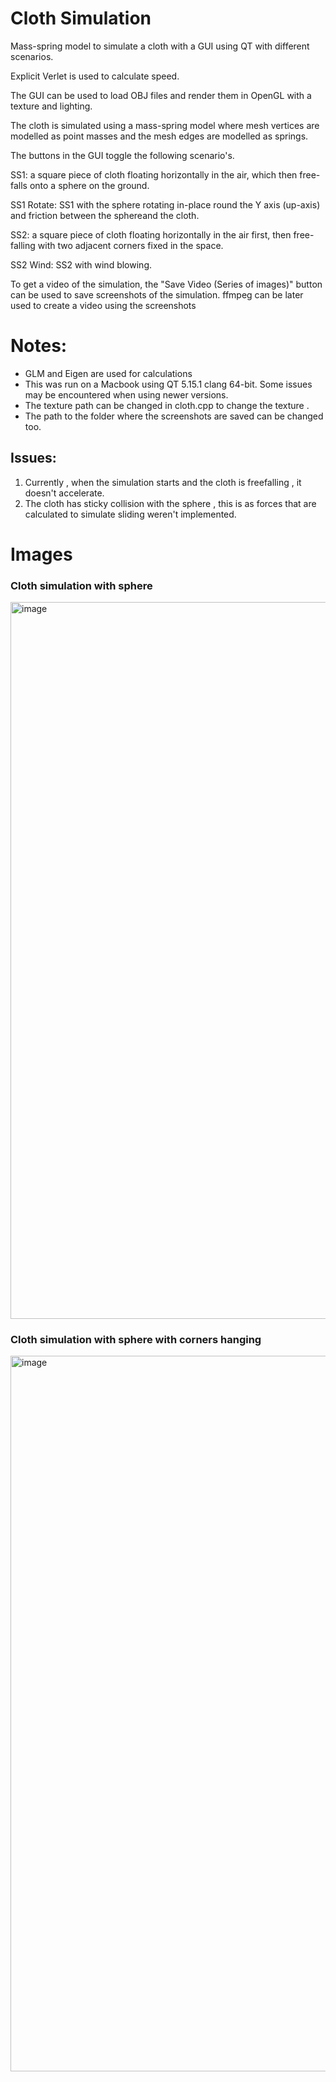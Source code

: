 # Cloth Simulation

Mass-spring model to simulate a cloth with a GUI using QT with different scenarios.

Explicit Verlet is used to calculate speed.

The GUI can be used to load OBJ files and render them in OpenGL with a texture and lighting.

The cloth is simulated using a mass-spring model where mesh vertices are modelled as point masses and the mesh edges are modelled as springs.

The buttons in the GUI toggle the following scenario's.

SS1: a square piece of cloth floating horizontally in the air, which then free-falls onto a sphere on the ground.

SS1 Rotate: SS1 with the sphere rotating in-place round the Y axis (up-axis) and friction between the sphereand the cloth.

SS2: a square piece of cloth floating horizontally in the air first, then free-falling with two adjacent corners fixed in the space.

SS2 Wind: SS2 with wind blowing.

To get a video of the simulation, the "Save Video (Series of images)" button can be used to save screenshots of the simulation. ffmpeg can be later used to create a video using the screenshots

# Notes:
- GLM and Eigen are used for calculations
- This was run on a Macbook using QT 5.15.1 clang 64-bit. Some issues may be encountered when using newer versions.
- The texture path can be changed in cloth.cpp to change the texture .
- The path to the folder where the screenshots are saved can be changed too. 

## Issues:
1. Currently , when the simulation starts and the cloth is freefalling , it doesn't accelerate.
2. The cloth has sticky collision with the sphere , this is as forces that are calculated to simulate sliding weren't implemented.

# Images

### Cloth simulation with sphere
<img width="1147" alt="image" src="https://github.com/OHashish/cloth-sim/assets/95832061/7ca7a1dd-d12e-4a2a-bf9f-1e5c269ade6f">

### Cloth simulation with sphere with corners hanging
<img width="1145" alt="image" src="https://github.com/OHashish/cloth-sim/assets/95832061/2b37cb03-8fd9-4d8b-9bc1-cb1cb1adc1b5">
